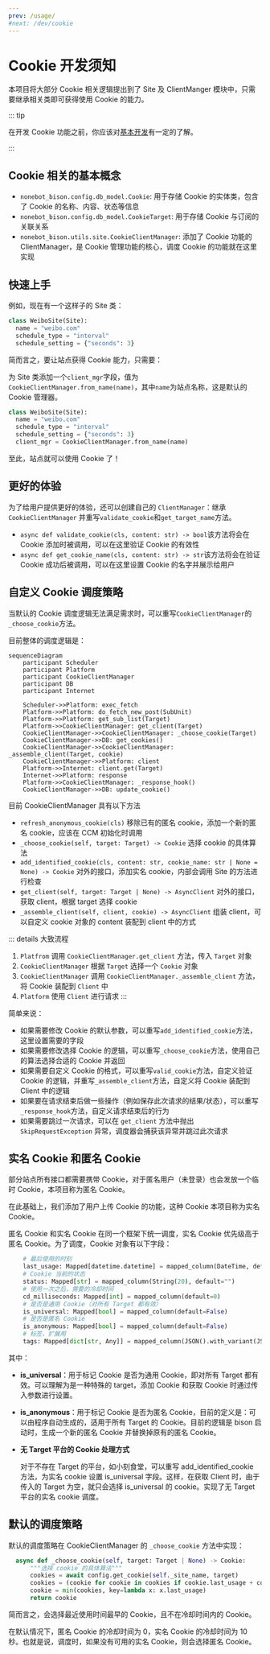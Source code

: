 ```yaml
---
prev: /usage/
#next: /dev/cookie
---
```


# Cookie 开发须知

本项目将大部分 Cookie 相关逻辑提出到了 Site 及 ClientManger 模块中，只需要继承相关类即可获得使用 Cookie 的能力。

::: tip

在开发 Cookie 功能之前，你应该对[基本开发](/dev/#基本开发)有一定的了解。

:::

## Cookie 相关的基本概念

- `nonebot_bison.config.db_model.Cookie`: 用于存储 Cookie 的实体类，包含了 Cookie 的名称、内容、状态等信息
- `nonebot_bison.config.db_model.CookieTarget`: 用于存储 Cookie 与订阅的关联关系
- `nonebot_bison.utils.site.CookieClientManager`: 添加了 Cookie 功能的 ClientManager，是 Cookie 管理功能的核心，调度 Cookie 的功能就在这里实现

## 快速上手

例如，现在有一个这样子的 Site 类：

```python
class WeiboSite(Site):
  name = "weibo.com"
  schedule_type = "interval"
  schedule_setting = {"seconds": 3}
```

简而言之，要让站点获得 Cookie 能力，只需要：

为 Site 类添加一个`client_mgr`字段，值为`CookieClientManager.from_name(name)`，其中`name`为站点名称，这是默认的 Cookie 管理器。

```python {5}
class WeiboSite(Site):
  name = "weibo.com"
  schedule_type = "interval"
  schedule_setting = {"seconds": 3}
  client_mgr = CookieClientManager.from_name(name)
```

至此，站点就可以使用 Cookie 了！

## 更好的体验

为了给用户提供更好的体验，还可以创建自己的 `ClientManager`：继承 `CookieClientManager` 并重写`validate_cookie`和`get_target_name`方法。

- `async def validate_cookie(cls, content: str) -> bool`该方法将会在 Cookie 添加时被调用，可以在这里验证 Cookie 的有效性
- `async def get_cookie_name(cls, content: str) -> str`该方法将会在验证 Cookie 成功后被调用，可以在这里设置 Cookie 的名字并展示给用户

## 自定义 Cookie 调度策略

当默认的 Cookie 调度逻辑无法满足需求时，可以重写`CookieClientManager`的`_choose_cookie`方法。

目前整体的调度逻辑是：

```mermaid
sequenceDiagram
    participant Scheduler
    participant Platform
    participant CookieClientManager
    participant DB
    participant Internet

    Scheduler->>Platform: exec_fetch
    Platform->>Platform: do_fetch_new_post(SubUnit)
    Platform->>Platform: get_sub_list(Target)
    Platform->>CookieClientManager: get_client(Target)
    CookieClientManager->>CookieClientManager: _choose_cookie(Target)
    CookieClientManager->>DB: get_cookies()
    CookieClientManager->>CookieClientManager: _assemble_client(Target, cookie)
    CookieClientManager->>Platform: client
    Platform->>Internet: client.get(Target)
    Internet->>Platform: response
    Platform->>CookieClientManager: _response_hook()
    CookieClientManager->>DB: update_cookie()

```

目前 CookieClientManager 具有以下方法

- `refresh_anonymous_cookie(cls)` 移除已有的匿名 cookie，添加一个新的匿名 cookie，应该在 CCM 初始化时调用
- `_choose_cookie(self, target: Target) -> Cookie` 选择 cookie 的具体算法
- `add_identified_cookie(cls, content: str, cookie_name: str | None = None) -> Cookie` 对外的接口，添加实名 cookie，内部会调用 Site 的方法进行检查
- `get_client(self, target: Target | None) -> AsyncClient` 对外的接口，获取 client，根据 target 选择 cookie
- `_assemble_client(self, client, cookie) -> AsyncClient` 组装 client，可以自定义 cookie 对象的 content 装配到 client 中的方式

::: details 大致流程

1. `Platfrom` 调用 `CookieClientManager.get_client` 方法，传入 `Target` 对象
2. `CookieClientManager` 根据 `Target` 选择一个 `Cookie` 对象
3. `CookieClientManager` 调用 `CookieClientManager._assemble_client` 方法，将 Cookie 装配到 `Client` 中
4. `Platform` 使用 `Client` 进行请求
   :::

简单来说：

- 如果需要修改 Cookie 的默认参数，可以重写`add_identified_cookie`方法，这里设置需要的字段
- 如果需要修改选择 Cookie 的逻辑，可以重写`_choose_cookie`方法，使用自己的算法选择合适的 Cookie 并返回
- 如果需要自定义 Cookie 的格式，可以重写`valid_cookie`方法，自定义验证 Cookie 的逻辑，并重写`_assemble_client`方法，自定义将 Cookie 装配到 Client 中的逻辑
- 如果要在请求结束后做一些操作（例如保存此次请求的结果/状态），可以重写`_response_hook`方法，自定义请求结束后的行为
- 如果需要跳过一次请求，可以在 `get_client` 方法中抛出 `SkipRequestException` 异常，调度器会捕获该异常并跳过此次请求

## 实名 Cookie 和匿名 Cookie

部分站点所有接口都需要携带 Cookie，对于匿名用户（未登录）也会发放一个临时 Cookie，本项目称为匿名 Cookie。

在此基础上，我们添加了用户上传 Cookie 的功能，这种 Cookie 本项目称为实名 Cookie。

匿名 Cookie 和实名 Cookie 在同一个框架下统一调度，实名 Cookie 优先级高于匿名 Cookie。为了调度，Cookie 对象有以下字段：

```python
    # 最后使用的时刻
    last_usage: Mapped[datetime.datetime] = mapped_column(DateTime, default=datetime.datetime(1970, 1, 1))
    # Cookie 当前的状态
    status: Mapped[str] = mapped_column(String(20), default="")
    # 使用一次之后，需要的冷却时间
    cd_milliseconds: Mapped[int] = mapped_column(default=0)
    # 是否是通用 Cookie（对所有 Target 都有效）
    is_universal: Mapped[bool] = mapped_column(default=False)
    # 是否是匿名 Cookie
    is_anonymous: Mapped[bool] = mapped_column(default=False)
    # 标签，扩展用
    tags: Mapped[dict[str, Any]] = mapped_column(JSON().with_variant(JSONB, "postgresql"), default={})
```

其中：

- **is_universal**：用于标记 Cookie 是否为通用 Cookie，即对所有 Target 都有效。可以理解为是一种特殊的 target，添加 Cookie 和获取 Cookie 时通过传入参数进行设置。

- **is_anonymous**：用于标记 Cookie 是否为匿名 Cookie，目前的定义是：可以由程序自动生成的，适用于所有 Target 的 Cookie。目前的逻辑是 bison 启动时，生成一个新的匿名 Cookie 并替换掉原有的匿名 Cookie。

- **无 Target 平台的 Cookie 处理方式**

  对于不存在 Target 的平台，如小刻食堂，可以重写 add_identified_cookie 方法，为实名 cookie 设置 is_universal 字段。这样，在获取 Client 时，由于传入的 Target 为空，就只会选择 is_universal 的 cookie。实现了无 Target 平台的实名 cookie 调度。

## 默认的调度策略

默认的调度策略在 CookieClientManager 的 `_choose_cookie` 方法中实现：

```python
  async def _choose_cookie(self, target: Target | None) -> Cookie:
      """选择 cookie 的具体算法"""
      cookies = await config.get_cookie(self._site_name, target)
      cookies = (cookie for cookie in cookies if cookie.last_usage + cookie.cd < datetime.now())
      cookie = min(cookies, key=lambda x: x.last_usage)
      return cookie
```

简而言之，会选择最近使用时间最早的 Cookie，且不在冷却时间内的 Cookie。

在默认情况下，匿名 Cookie 的冷却时间为 0，实名 Cookie 的冷却时间为 10 秒。也就是说，调度时，如果没有可用的实名 Cookie，则会选择匿名 Cookie。
